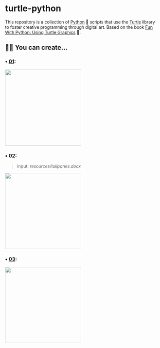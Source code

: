 # turtle-python
This repository is a collection of [Python](https://www.python.org/) 🐍 scripts that use the [Turtle](https://docs.python.org/3/library/turtle.html) library to foster creative programming through digital art. Based on the book [Fun With Python: Using Turtle Graphics](https://amzn.to/3Y3rpG1) 📕.

## 🧑‍💻 You can create...

### • [01](https://www.instagram.com/p/C6w5b-MvVob/):

<img src="https://github.com/Sandreke/turtle-python/assets/64377961/71ed058d-7902-4458-aa14-02b4e024cf87" width="250" height="250"/>


### • [02](https://www.instagram.com/p/C0zd1HNvfCR/):

> Input: *resources/tulipanes.docx*
<img src="https://github.com/Sandreke/turtle-python/assets/64377961/0380e21f-cd85-4b8c-b1aa-4979c076fb1c" width="250" height="250"/>


### • [03](https://www.instagram.com/p/C9igLLzyX_s/):

<img src="https://github.com/user-attachments/assets/702c49ec-67f1-42c4-b614-9ce77d542264" width="250" height="250"/>

